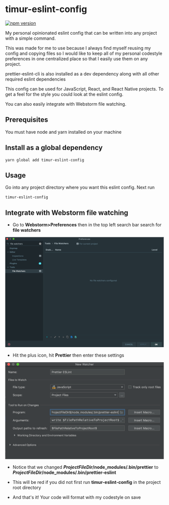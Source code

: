 # timur-eslint-config

[![npm version](https://badge.fury.io/js/timur-eslint-config.svg)](https://badge.fury.io/js/timur-eslint-config)

My personal opinionated eslint config that can be written into any project with a simple command. 

This was made for me to use because I always find myself reusing my config and copying files so I would like to keep all of my personal codestyle preferences in one centralized place so that I easily use them on any project.

prettier-eslint-cli is also installed as a dev dependency along with all other required eslint dependencies 

This config can be used for JavaScript, React, and React Native projects. To get a feel for the style you could look at the eslint config. 

You can also easily integrate with Webstorm file watching.

## Prerequisites

You must have node and yarn installed on your machine

## Install as a global dependency

```
yarn global add timur-eslint-config
```

## Usage

Go into any project directory where you want this eslint config. Next run 
```
timur-eslint-config
```

## Integrate with Webstorm file watching

- Go to __Webstorm>Preferences__ then in the top left search bar search for __file watchers__


![file watchers](https://github.com/timurtu/timur-eslint-config/raw/master/res/file-watchers.png "file watchers")

- Hit the plus icon, hit __Prettier__ then enter these settings

![settings](https://github.com/timurtu/timur-eslint-config/raw/master/res/settings.png "settings")

- Notice that we changed __$ProjectFileDir$/node_modules/.bin/prettier__ to __$ProjectFileDir$/node_modules/.bin/prettier-eslint__

- This will be red if you did not first run __timur-eslint-config__ in the project root directory

- And that's it! Your code will format with my codestyle on save 
